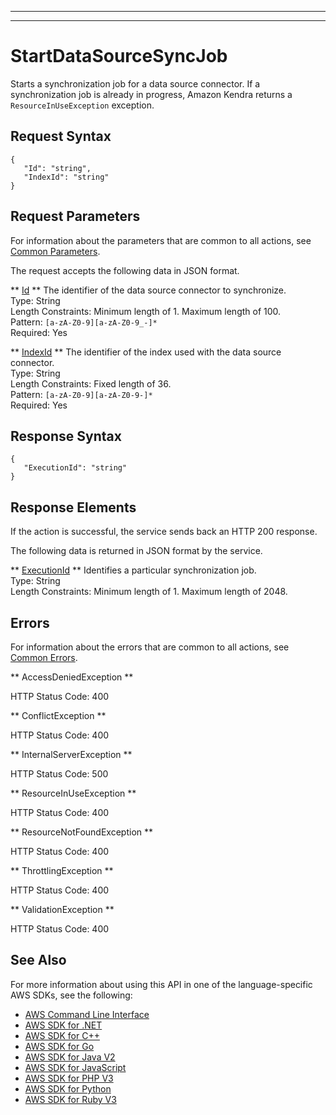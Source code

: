 --------

--------

# StartDataSourceSyncJob<a name="API_StartDataSourceSyncJob"></a>

Starts a synchronization job for a data source connector\. If a synchronization job is already in progress, Amazon Kendra returns a `ResourceInUseException` exception\.

## Request Syntax<a name="API_StartDataSourceSyncJob_RequestSyntax"></a>

```
{
   "Id": "string",
   "IndexId": "string"
}
```

## Request Parameters<a name="API_StartDataSourceSyncJob_RequestParameters"></a>

For information about the parameters that are common to all actions, see [Common Parameters](CommonParameters.md)\.

The request accepts the following data in JSON format\.

 ** [Id](#API_StartDataSourceSyncJob_RequestSyntax) **   <a name="Kendra-StartDataSourceSyncJob-request-Id"></a>
The identifier of the data source connector to synchronize\.  
Type: String  
Length Constraints: Minimum length of 1\. Maximum length of 100\.  
Pattern: `[a-zA-Z0-9][a-zA-Z0-9_-]*`   
Required: Yes

 ** [IndexId](#API_StartDataSourceSyncJob_RequestSyntax) **   <a name="Kendra-StartDataSourceSyncJob-request-IndexId"></a>
The identifier of the index used with the data source connector\.  
Type: String  
Length Constraints: Fixed length of 36\.  
Pattern: `[a-zA-Z0-9][a-zA-Z0-9-]*`   
Required: Yes

## Response Syntax<a name="API_StartDataSourceSyncJob_ResponseSyntax"></a>

```
{
   "ExecutionId": "string"
}
```

## Response Elements<a name="API_StartDataSourceSyncJob_ResponseElements"></a>

If the action is successful, the service sends back an HTTP 200 response\.

The following data is returned in JSON format by the service\.

 ** [ExecutionId](#API_StartDataSourceSyncJob_ResponseSyntax) **   <a name="Kendra-StartDataSourceSyncJob-response-ExecutionId"></a>
Identifies a particular synchronization job\.  
Type: String  
Length Constraints: Minimum length of 1\. Maximum length of 2048\.

## Errors<a name="API_StartDataSourceSyncJob_Errors"></a>

For information about the errors that are common to all actions, see [Common Errors](CommonErrors.md)\.

 ** AccessDeniedException **   
  
HTTP Status Code: 400

 ** ConflictException **   
  
HTTP Status Code: 400

 ** InternalServerException **   
  
HTTP Status Code: 500

 ** ResourceInUseException **   
  
HTTP Status Code: 400

 ** ResourceNotFoundException **   
  
HTTP Status Code: 400

 ** ThrottlingException **   
  
HTTP Status Code: 400

 ** ValidationException **   
  
HTTP Status Code: 400

## See Also<a name="API_StartDataSourceSyncJob_SeeAlso"></a>

For more information about using this API in one of the language\-specific AWS SDKs, see the following:
+  [AWS Command Line Interface](https://docs.aws.amazon.com/goto/aws-cli/kendra-2019-02-03/StartDataSourceSyncJob) 
+  [AWS SDK for \.NET](https://docs.aws.amazon.com/goto/DotNetSDKV3/kendra-2019-02-03/StartDataSourceSyncJob) 
+  [AWS SDK for C\+\+](https://docs.aws.amazon.com/goto/SdkForCpp/kendra-2019-02-03/StartDataSourceSyncJob) 
+  [AWS SDK for Go](https://docs.aws.amazon.com/goto/SdkForGoV1/kendra-2019-02-03/StartDataSourceSyncJob) 
+  [AWS SDK for Java V2](https://docs.aws.amazon.com/goto/SdkForJavaV2/kendra-2019-02-03/StartDataSourceSyncJob) 
+  [AWS SDK for JavaScript](https://docs.aws.amazon.com/goto/AWSJavaScriptSDK/kendra-2019-02-03/StartDataSourceSyncJob) 
+  [AWS SDK for PHP V3](https://docs.aws.amazon.com/goto/SdkForPHPV3/kendra-2019-02-03/StartDataSourceSyncJob) 
+  [AWS SDK for Python](https://docs.aws.amazon.com/goto/boto3/kendra-2019-02-03/StartDataSourceSyncJob) 
+  [AWS SDK for Ruby V3](https://docs.aws.amazon.com/goto/SdkForRubyV3/kendra-2019-02-03/StartDataSourceSyncJob) 